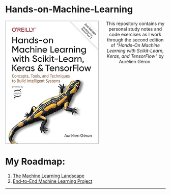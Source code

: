 # Hands-on-Machine-Learning

<div align="center">
  <img src="imgs/bookcover.jpg" alt="Hands-on-Machine-Learning cover" width="293" height="385" align="left" style="margin-right: 20px;"/>
  <p>
    This repository contains my personal study notes and code exercises as I work through the second edition of <em>"Hands-On Machine Learning with Scikit-Learn, Keras, and TensorFlow"</em> by Aurélien Géron.
  </p>
</div>

<div style="clear: both;"></div>

# My Roadmap:
1) [The Machine Learning Landscape](https://github.com/RafaelaAbrahao/Hands-on-Machine-Learning/blob/main/01-Machine-Learning-Landscape.ipynb)
2) [End-to-End Machine Learning Project](https://github.com/RafaelaAbrahao/Hands-on-Machine-Learning/blob/main/02-End-to-End-Machine-Learning-Project.ipynb)
---